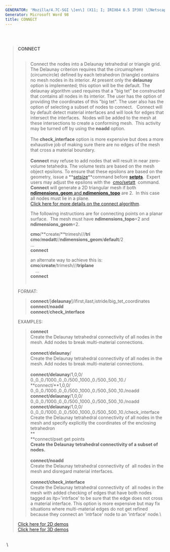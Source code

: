 ```yaml
---
GENERATOR: 'Mozilla/4.7C-SGI \[en\] (X11; I; IRIX64 6.5 IP30) \[Netscape\]'
Generator: Microsoft Word 98
title: CONNECT
---
```


 \
 

> **CONNECT**\
>  
>
> > Connect the nodes into a Delaunay tetrahedral or triangle grid. The
> > Delaunay criterion requires that the circumsphere (circumcircle)
> > defined by each tetrahedron (triangle) contains no mesh nodes in its
> > interior. At present only the **delaunay** option is implemented;
> > this option will be the default. The delaunay algorithm used
> > requires that a "big tet" be constructed that contains all nodes in
> > its interior. The user has the option of providing the coordinates
> > of this "big tet". The user also has the option of selecting a
> > subset of nodes to connect.   Connect will by default detect
> > material interfaces and will look for edges that intersect the
> > interfaces.  Nodes will be added to the mesh at these intersections
> > to create a conforming mesh.  This activity may be turned off by
> > using the **noadd** option.\
> > \
> > The **check\_interface** option is more expensive but does a more
> > exhaustive job of making sure there are no edges of the mesh that
> > cross a material boundary.\
> > \
> > **Connect** may refuse to add nodes that will result in near
> > zero-volume tetahedra. The volume tests are based on the mesh object
> > epsilons. To ensure that these epsilons are based on the geometry,
> > issue a
> > **[setsize](http://lagrit.lanl.gov/new_html/SETSIZE.html)**command
> > before **[setpts](http://lagrit.lanl.gov/new_html/SETPTS.html)**. 
> > Expert users may adjust the epsilons with the 
> > [cmo/setatt](http://lagrit.lanl.gov/new_html/cmo_setatt.html) 
> > command.  **Connect** will generate a 2D triangular mesh if both
> > [**ndimensions\_geom** and
> > **ndimenions\_topo**](http://lagrit.lanl.gov/new_html/meshobject.html)
> > are 2.  In this case all nodes must lie in a plane.\
> > [Click here for more details on the connect
> > algorithm](http://lagrit.lanl.gov/new_html/connect_notes.html).
> >
> > The following instructions are for connecting points on a planar
> > surface.  The mesh must have **ndimensions\_topo**=2 and
> > **ndimensions\_geom**=2.
> >
> > **cmo**/**create/**trimesh///**tri**\
> > **cmo**/**modatt**//**ndimensions\_geom**/**default**/2\
> > ...\
> > **connect**
> >
> > an alternate way to achieve this is:\
> > **cmo**/**create**/trimesh///**triplane**\
> >     ...\
> > **connect**\
> >  
>
> FORMAT:
>
> > **connect**/\[**delaunay**\]/ifirst,ilast,istride/big\_tet\_coordinates\
> > **connect**/**noadd\
> > connect**/**check\_interface**
>
> EXAMPLES:
>
> > **connect**\
> > Create the Delaunay tetrahedral connectivity of all nodes in the
> > mesh. Add nodes to break multi-material connections.\
> > **\
> > connect**/**delaunay**/\
> > Create the Delaunay tetrahedral connectivity of all nodes in the
> > mesh. Add nodes to break multi-material connections.\
> > **\
> > connect/delaunay**/1,0,0/
> > 0.,0.,0./1000.,0.,0./500.,1000.,0./500.,500.,10./\
> > **connect/**1,0,0/
> > 0.,0.,0./1000.,0.,0./500.,1000.,0./500.,500.,10./noadd\
> > **connect/delaunay**/1,0,0/
> > 0.,0.,0./1000.,0.,0./500.,1000.,0./500.,500.,10./noadd\
> > **connect/delaunay**/1,0,0/
> > 0.,0.,0./1000.,0.,0./500.,1000.,0./500.,500.,10./check\_interface\
> > Create the Delaunay tetrahedral connectivity of all nodes in the
> > mesh and specify explicitly the coordinates of the enclosing
> > tetrahedron\
> > **\
> > **connect/pset get points\
> > ****Create the Delaunay tetrahedral connectivity of a subset of
> > nodes.****\
> > \
> > **connect/noadd**\
> > Create the Delaunay tetrahedral connectivity of  all nodes in the
> > mesh and disregard material interfaces.\
> > **\
> > connect/**check\_interface****\
> > Create the Delaunay tetrahedral connectivity of  all nodes in the
> > mesh with added checking of edges that have both nodes tagged as
> > itp='intrface' to be sure that the edge does not cross a material
> > interface. This option is more expensive but may fix situations
> > where multi-material edges do not get refined because they connect
> > an 'intrface' node to an 'intrface' node.\
>
> [Click here for 2D
> demos](../../new_html/demos/2d_connect/test/html/main_2d_connect.html)\
> [Click here for 3D
> demos](../../new_html/demos/connect/test/html/main_connect.html)

\
 \
